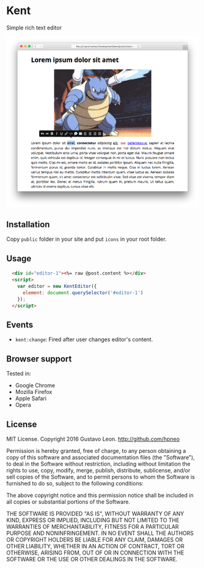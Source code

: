 # Kent

Simple rich text editor

![alt text](screenshot.png "Kent Editor")

## Installation

Copy `public` folder in your site and put `icons` in your root folder.

## Usage

```html
  <div id="editor-1"><%= raw @post.content %></div>
  <script>
    var editor = new KentEditor({
      element: document.querySelector('#editor-1')
    });
  </script>
```

## Events

* `kent:change`: Fired after user changes editor's content.

## Browser support

Tested in:

* Google Chrome
* Mozilla Firefox
* Apple Safari
* Opera

## License

MIT License. Copyright 2016 Gustavo Leon. http://github.com/hpneo

Permission is hereby granted, free of charge, to any
person obtaining a copy of this software and associated
documentation files (the "Software"), to deal in the
Software without restriction, including without limitation
the rights to use, copy, modify, merge, publish,
distribute, sublicense, and/or sell copies of the
Software, and to permit persons to whom the Software is
furnished to do so, subject to the following conditions:

The above copyright notice and this permission notice
shall be included in all copies or substantial portions of
the Software.

THE SOFTWARE IS PROVIDED "AS IS", WITHOUT WARRANTY OF ANY
KIND, EXPRESS OR IMPLIED, INCLUDING BUT NOT LIMITED TO THE
WARRANTIES OF MERCHANTABILITY, FITNESS FOR A PARTICULAR
PURPOSE AND NONINFRINGEMENT. IN NO EVENT SHALL THE AUTHORS
OR COPYRIGHT HOLDERS BE LIABLE FOR ANY CLAIM, DAMAGES OR
OTHER LIABILITY, WHETHER IN AN ACTION OF CONTRACT, TORT OR
OTHERWISE, ARISING FROM, OUT OF OR IN CONNECTION WITH THE
SOFTWARE OR THE USE OR OTHER DEALINGS IN THE SOFTWARE.